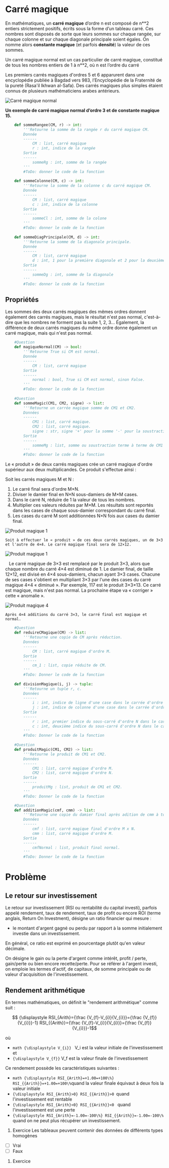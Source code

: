 # Carré magique
En mathématiques, un **carré magique** d’ordre n est composé de n\**2 entiers strictement positifs, écrits sous la forme d’un tableau carré. Ces nombres sont disposés de sorte que leurs sommes sur chaque rangée, sur chaque colonne et sur chaque diagonale principale soient égales. On nomme alors **constante magique** (et parfois **densité**) la valeur de ces sommes.

Un carré magique normal est un cas particulier de carré magique, constitué de tous les nombres entiers de 1 à n\**2, où n est l’ordre du carré

Les premiers carrés magiques d'ordres 5 et 6 apparurent dans une encyclopédie publiée à Bagdad vers 983, l’Encyclopédie de la Fraternité de la pureté (Rasa'il Ikhwan al-Safa). Des carrés magiques plus simples étaient connus de plusieurs mathématiciens arabes antérieurs.

![Carré magique normal](https://upload.wikimedia.org/wikipedia/commons/thumb/e/e4/Magicsquareexample.svg/220px-Magicsquareexample.svg.png)

__Un exemple de carré magique normal d’ordre 3 et de constante magique 15.__
```python
    def sommeRangee(CM, r) -> int:
        '''Retourne la somme de la rangée r du carré magique CM.
        Donnée
        ------
            CM : list, carré magique
            r : int, indice de la rangée
        Sortie
        ------
            sommeRg : int, somme de la rangée
        '''
        #ToDo: donner le code de la fonction
        
    def sommeColonne(CM, c) -> int:
        '''Retourne la somme de la colonne c du carré magique CM.
        Donnée
        ------
            CM : list, carré magique
            c : int, indice de la colonne
        Sortie
        ------
            sommeCl : int, somme de la colone
        '''
        #ToDo: donner le code de la fonction
        
    def sommeDiagPrincipale(CM, d) -> int:
        '''Retourne la somme de la diagonale principale.
        Donnée
        ------
            CM : list, carré magique
            d : int, 1 pour la première diagonale et 2 pour la deuxième diagonale
        Sortie
        ------
            sommeDg : int, somme de la diagonale
        '''
        #ToDo: donner le code de la fonction
```

## Propriétés
Les sommes des deux carrés magiques des mêmes ordres donnent également des carrés magiques, mais le résultat n'est pas normal, c'est-à-dire que les nombres ne forment pas la suite 1, 2, 3... Également, la différence de deux carrés magiques du même ordre donne également un carré magique, mais qui n'est pas normal.

```python
    #Question
    def magiqueNormal(CM) -> bool:
        '''Retourne True si CM est normal.
        Donnée
        ------
            CM : list, carré magique
        Sortie
        ------
            normal : bool, True si CM est normal, sinon False.
        '''
        #ToDo: donner le code de la fonction
    
    #Question   
    def sommeMagic(CM1, CM2, signe) -> list:
        '''Retourne un carrée magique somme de CM1 et CM2.
        Données
        ------
            CM1 : list, carré magique.
            CM2 : list, carré magique.
            signe : str, signe '+' pour la somme '-' pour la soustraction
        Sortie
        ------
            sommeMg : list, somme ou soustraction terme à terme de CM1 et CM2.
        '''
        #ToDo: donner le code de la fonction
```

Le « produit » de deux carrés magiques crée un carré magique d'ordre supérieur aux deux multiplicandes. Ce produit s'effectue ainsi : 

Soit les carrés magiques M et N :
1. Le carré final sera d'ordre M×N.
1. Diviser le damier final en N×N sous-damiers de M×M cases.
1. Dans le carré N, réduire de 1 la valeur de tous les nombres.
1. Multiplier ces valeurs réduites par M×M. Les résultats sont reportés dans les cases de chaque sous-damier correspondant du carré final.
1. Les cases du carré M sont additionnées N×N fois aux cases du damier final.
   
![Produit magique 1](https://upload.wikimedia.org/wikipedia/commons/thumb/a/ab/Magic_Squares_-_Multiplication_-_1.svg/330px-Magic_Squares_-_Multiplication_-_1.svg.png)

    Soit à effectuer le « produit » de ces deux carrés magiques, un de 3×3 et l'autre de 4×4. Le carré magique final sera de 12×12.
![Produit magique 1](https://upload.wikimedia.org/wikipedia/commons/thumb/1/1c/Magic_Squares_-_Multiplication_-_2.svg/330px-Magic_Squares_-_Multiplication_-_2.svg.png)

    Le carré magique de 3×3 est remplacé par le produit 3×3, alors que chaque nombre du carré 4×4 est diminué de 1. Le damier final, de taille 12×12, est divisé en 4×4 sous-damiers, chacun ayant 3×3 cases. Chacune de ses cases s'obtient en multipliant 3×3 par l'une des cases du carré magique 4×4 « diminué ». Par exemple, 117 est le produit 3×3×13. Ce carré est magique, mais n'est pas normal. La prochaine étape va « corriger » cette « anomalie ».
    
![Produit magique 4](https://upload.wikimedia.org/wikipedia/commons/thumb/9/91/Magic_Squares_-_Multiplication_-_3.svg/330px-Magic_Squares_-_Multiplication_-_3.svg.png)

    Après 4×4 additions du carré 3×3, le carré final est magique et normal.


```python
    #Question
    def reduireCMagique(CM) -> list:
        '''Retourne une copie de CM après réduction.
        Données
        ------
            CM : list, carré magique d'ordre M.
        Sortie
        ------
            cm_1 : list, copie réduite de CM.
        '''
        #ToDo: Donner le code de la fonction
    
    def divisionMagique(i, j) -> tuple:
        '''Retourne un tuple r, c.
        Données
        ------
            i : int, indice de ligne d'une case dans le carrée d'ordre N.
            j : int, indice de colonne d'une case dans le carrée d'ordre N.
        Sortie
        ------
            r : int, premier indice du sous-carré d'ordre N dans le carré final.
            c : int, deuxième indice du sous-carré d'ordre N dans le carré final.
        '''
        #ToDo: Donner le code de la fonction
        
    #Question
    def produitMagic(CM1, CM2) -> list:
        '''Retourne le produit de CM1 et CM2.
        Données
        ------
            CM1 : list, carré magique d'ordre M.
            CM2 : list, carré magique d'ordre N.
        Sortie
        ------
            produitMg : list, produit de CM1 et CM2.
        '''
        #ToDo: Donner le code de la fonction

    #Question
    def additionMagic(cmf, cmm) -> list:
        '''Retourne une copie du damier final après adition de cmm à tous les sous-damiers.
        Données
        ------
            cmf : list, carré magique final d'ordre M x N.
            cmm : list, carré magique d'ordre M.
        Sortie
        ------
            cmfNormal : list, produit final normal.
        '''
        #ToDo: Donner le code de la fonction
```
# Problème
## Le retour sur investissement

Le retour sur investissement (RSI ou rentabilité du capital investi), parfois appelé rendement, taux de rendement, taux de profit ou encore ROI (terme anglais, Return On Investment), désigne un ratio financier qui mesure :

* le montant d'argent gagné ou perdu par rapport à la somme initialement investie dans un investissement.

En général, ce ratio est exprimé en pourcentage plutôt qu'en valeur décimale.

On désigne le gain ou la perte d'argent comme intérêt, profit / perte, gain/perte ou bien encore recette/perte. Pour se référer à l'argent investi, on emploie les termes d'actif, de capitaux, de somme principale ou de valeur d'acquisition de l'investissement.

## Rendement arithmétique

En termes mathématiques, on définit le "rendement arithmétique" comme suit :
```math
    {\displaystyle RSI_{Arith}={\frac {V_{f}-V_{i}}{V_{i}}}={\frac {V_{f}}{V_{i}}}-1} RSI_{{Arith}}={\frac  {V_{f}-V_{i}}{V_{i}}}={\frac  {V_{f}}{V_{i}}}-1
```
où
* ```math {\displaystyle V_{i}} ``` V_i est la valeur initiale de l'investissement et
* ```{\displaystyle V_{f}}``` V_f est la valeur finale de l'investissement

Ce rendement possède les caractéristiques suivantes :

* ``` math {\displaystyle RSI_{Arith}=+1.00=+100\%} RSI_{{Arith}}=+1.00=+100\% ```quand la valeur finale équivaut à deux fois la valeur initiale
* ```{\displaystyle RSI_{Arith}>0} RSI_{{Arith}}>0 ```quand l'investissement est rentable
* ```{\displaystyle RSI_{Arith}<0} RSI_{{Arith}}<0 ``` quand l'investissement est une perte
* ```{\displaystyle RSI_{Arith}=-1.00=-100\%} RSI_{{Arith}}=-1.00=-100\% ```quand on ne peut plus récupérer un investissement.
1. Exercice
Les tableaux peuvent contenir des données de différents types homogènes
- [ ] Vrai
- [ ] Faux

1. Exercice
